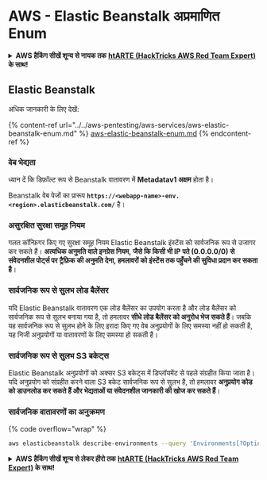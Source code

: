 # AWS - Elastic Beanstalk अप्रमाणित Enum

<details>

<summary><strong> AWS हैकिंग सीखें शून्य से नायक तक</strong> <a href="https://training.hacktricks.xyz/courses/arte"><strong>htARTE (HackTricks AWS Red Team Expert)</strong></a><strong> के साथ!</strong></summary>

HackTricks का समर्थन करने के अन्य तरीके:

* यदि आप चाहते हैं कि आपकी **कंपनी का विज्ञापन HackTricks में दिखाई दे** या **HackTricks को PDF में डाउनलोड करें**, तो [**सब्सक्रिप्शन प्लान्स**](https://github.com/sponsors/carlospolop) देखें!
* [**आधिकारिक PEASS & HackTricks स्वैग**](https://peass.creator-spring.com) प्राप्त करें
* [**The PEASS Family**](https://opensea.io/collection/the-peass-family) की खोज करें, हमारे विशेष [**NFTs**](https://opensea.io/collection/the-peass-family) का संग्रह
* 💬 [**Discord group**](https://discord.gg/hRep4RUj7f) या [**telegram group**](https://t.me/peass) में **शामिल हों** या **Twitter** पर मुझे 🐦 [**@carlospolopm**](https://twitter.com/carlospolopm) **का पालन करें**.
* [**HackTricks**](https://github.com/carlospolop/hacktricks) और [**HackTricks Cloud**](https://github.com/carlospolop/hacktricks-cloud) github repos में PRs सबमिट करके अपनी हैकिंग तरकीबें साझा करें।

</details>

## Elastic Beanstalk

अधिक जानकारी के लिए देखें:

{% content-ref url="../../aws-pentesting/aws-services/aws-elastic-beanstalk-enum.md" %}
[aws-elastic-beanstalk-enum.md](../../aws-pentesting/aws-services/aws-elastic-beanstalk-enum.md)
{% endcontent-ref %}

### वेब भेद्यता

ध्यान दें कि डिफ़ॉल्ट रूप से Beanstalk वातावरण में **Metadatav1 अक्षम** होता है।

Beanstalk वेब पेजों का प्रारूप **`https://<webapp-name>-env.<region>.elasticbeanstalk.com/`** है।

### असुरक्षित सुरक्षा समूह नियम

गलत कॉन्फ़िगर किए गए सुरक्षा समूह नियम Elastic Beanstalk इंस्टेंस को सार्वजनिक रूप से उजागर कर सकते हैं। **अत्यधिक अनुमति वाले इनग्रेस नियम, जैसे कि किसी भी IP पते (0.0.0.0/0) से संवेदनशील पोर्ट्स पर ट्रैफ़िक की अनुमति देना, हमलावरों को इंस्टेंस तक पहुँचने की सुविधा प्रदान कर सकता है**।

### सार्वजनिक रूप से सुलभ लोड बैलेंसर

यदि Elastic Beanstalk वातावरण एक लोड बैलेंसर का उपयोग करता है और लोड बैलेंसर को सार्वजनिक रूप से सुलभ बनाया गया है, तो हमलावर **सीधे लोड बैलेंसर को अनुरोध भेज सकते हैं**। जबकि यह सार्वजनिक रूप से सुलभ होने के लिए इरादा किए गए वेब अनुप्रयोगों के लिए समस्या नहीं हो सकती है, यह निजी अनुप्रयोगों या वातावरणों के लिए समस्या हो सकती है।

### सार्वजनिक रूप से सुलभ S3 बकेट्स

Elastic Beanstalk अनुप्रयोगों को अक्सर S3 बकेट्स में डिप्लॉयमेंट से पहले संग्रहीत किया जाता है। यदि अनुप्रयोग को संग्रहीत करने वाला S3 बकेट सार्वजनिक रूप से सुलभ है, तो हमलावर **अनुप्रयोग कोड को डाउनलोड कर सकते हैं और भेद्यताओं या संवेदनशील जानकारी की खोज कर सकते हैं**।

### सार्वजनिक वातावरणों का अनुक्रमण

{% code overflow="wrap" %}
```bash
aws elasticbeanstalk describe-environments --query 'Environments[?OptionSettings[?OptionName==`aws:elbv2:listener:80:defaultProcess` && contains(OptionValue, `redirect`)]].{EnvironmentName:EnvironmentName, ApplicationName:ApplicationName, Status:Status}' --output table
```
<details>

<summary><strong>AWS हैकिंग सीखें शून्य से लेकर हीरो तक</strong> <a href="https://training.hacktricks.xyz/courses/arte"><strong>htARTE (HackTricks AWS Red Team Expert)</strong></a><strong> के साथ!</strong></summary>

HackTricks का समर्थन करने के अन्य तरीके:

* यदि आप चाहते हैं कि आपकी **कंपनी का विज्ञापन HackTricks में दिखाई दे** या **HackTricks को PDF में डाउनलोड करें**, तो [**सब्सक्रिप्शन प्लान्स**](https://github.com/sponsors/carlospolop) देखें!
* [**आधिकारिक PEASS & HackTricks स्वैग प्राप्त करें**](https://peass.creator-spring.com)
* [**The PEASS Family**](https://opensea.io/collection/the-peass-family) की खोज करें, हमारा एक्सक्लूसिव [**NFTs**](https://opensea.io/collection/the-peass-family) संग्रह
* 💬 [**Discord group**](https://discord.gg/hRep4RUj7f) में **शामिल हों** या [**telegram group**](https://t.me/peass) में या **Twitter** 🐦 पर मुझे **फॉलो** करें [**@carlospolopm**](https://twitter.com/carlospolopm)**.**
* **HackTricks** के [**github repos**](https://github.com/carlospolop/hacktricks) और [**HackTricks Cloud**](https://github.com/carlospolop/hacktricks-cloud) में PRs सबमिट करके अपनी हैकिंग ट्रिक्स शेयर करें।

</details>
